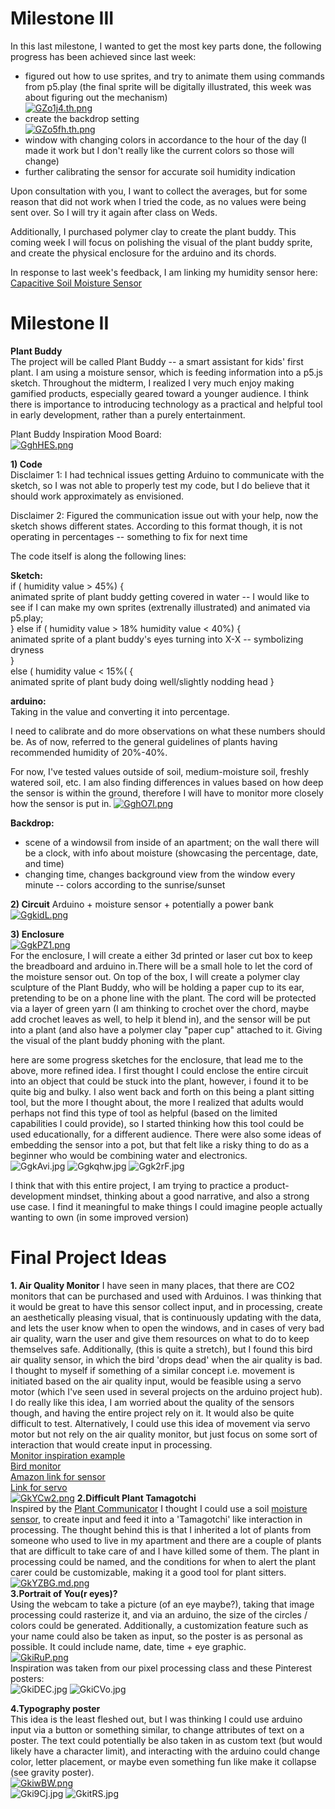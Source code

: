 # Milestone III  
In this last milestone, I wanted to get the most key parts done, the following progress has been achieved since last week:
- figured out how to use sprites, and try to animate them using commands from p5.play (the final sprite will be digitally illustrated, this week was about figuring out the mechanism)  
[![GZo1j4.th.png](https://imgpile.com/images/GZo1j4.th.png)](https://imgpile.com/i/GZo1j4)  
- create the backdrop setting  
[![GZo5fh.th.png](https://imgpile.com/images/GZo5fh.th.png)](https://imgpile.com/i/GZo5fh)  
- window with changing colors in accordance to the hour of the day (I made it work but I don't really like the current colors so those will change)
- further calibrating the sensor for accurate soil humidity indication

Upon consultation with you, I want to collect the averages, but for some reason that did not work when I tried the code, as no values were being sent over. So I will try it again after class on Weds.   
  
Additionally, I purchased polymer clay to create the plant buddy. This coming week I will focus on polishing the visual of the plant buddy sprite, and create the physical enclosure for the arduino and its chords.  
  
  In response to last week's feedback, I am linking my humidity sensor here: 
    [Capacitive Soil Moisture Sensor](https://www.amazon.com/dp/B07SYBSHGX?psc=1&ref=ppx_yo2ov_dt_b_product_details)  
      
# Milestone II
**Plant Buddy**  
The project will be called Plant Buddy -- a smart assistant for kids' first plant. I am using a moisture sensor, which is feeding information into a p5.js sketch. Throughout the midterm, I realized I very much enjoy making gamified products, especially geared toward a younger audience. I think there is importance to introducing technology as a practical and helpful tool in early development, rather than a purely entertainment.
  
Plant Buddy Inspiration Mood Board:  
[![GghHES.png](https://imgpile.com/images/GghHES.png)](https://imgpile.com/i/GghHES)

**1) Code**  
Disclaimer 1: I had technical issues getting Arduino to communicate with the sketch, so I was not able to properly test my code, but I do believe that it should work approximately as envisioned.

Disclaimer 2: Figured the communication issue out with your help, now the sketch shows different states. According to this format though, it is not operating in percentages -- something to fix for next time
  
The code itself is along the following lines:  
  
**Sketch:**   
if ( humidity value > 45%) {  
  animated sprite of plant buddy getting covered in water -- I would like to see if I can make my own sprites (extrenally illustrated) and animated via p5.play;     
}
else if ( humidity value > 18% humidity value < 40%) {  
  animated sprite of a plant buddy's eyes turning into X-X -- symbolizing dryness  
}  
else ( humidity value < 15%( {  
animated sprite of plant budy doing well/slightly nodding head 
}  
  
**arduino:**  
Taking in the value and converting it into percentage.
  
I need to calibrate and do more observations on what these numbers should be. As of now, referred to the general guidelines of plants having recommended humidity of 20%-40%.  
  
 For now, I've tested values outside of soil, medium-moisture soil, freshly watered soil, etc. I am also finding differences in values based on how deep the sensor is within the ground, therefore I will have to monitor more closely how the sensor is put in.
[![GghO7l.png](https://imgpile.com/images/GghO7l.png)](https://imgpile.com/i/GghO7l)
    
**Backdrop:**  
- scene of a windowsil from inside of an apartment; on the wall there will be a clock, with info about moisture (showcasing the percentage, date, and time)
- changing time, changes background view from the window every minute -- colors according to the sunrise/sunset
    
**2) Circuit**
Arduino + moisture sensor + potentially a power bank
[![GgkidL.png](https://imgpile.com/images/GgkidL.png)](https://imgpile.com/i/GgkidL)

    
**3) Enclosure**  
[![GgkPZ1.png](https://imgpile.com/images/GgkPZ1.png)](https://imgpile.com/i/GgkPZ1)  
For the enclosure, I will create a either 3d printed or laser cut box to keep the breadboard and arduino in.There will be a small hole to let the cord of the moisture sensor out. On top of the box, I will create a polymer clay sculpture of the Plant Buddy, who will be holding a paper cup to its ear, pretending to be on a phone line with the plant. The cord will be protected via a layer of green yarn (I am thinking to crochet over the chord, maybe add crochet leaves as well, to help it blend in), and the sensor will be put into a plant (and also have a polymer clay "paper cup" attached to it. Giving the visual of the plant buddy phoning with the plant.
  
  
here are some progress sketches for the enclosure, that lead me to the above, more refined idea. I first thought I could enclose the entire circuit into an object that could be stuck into the plant, however, i found it to be quite big and bulky. I also went back and forth on this being a plant sitting tool, but the more I thought about, the more I realized that adults would perhaps not find this type of tool as helpful (based on the limited capabilities I could provide), so I started thinking how this tool could be used educationally, for a different audience. There were also some ideas of embedding the sensor into a pot, but that felt like a risky thing to do as a beginner who would be combining water and electronics.  
![GgkAvi.jpg](https://imgpile.com/images/GgkAvi.jpg)
![Ggkqhw.jpg](https://imgpile.com/images/Ggkqhw.jpg)
![Ggk2rF.jpg](https://imgpile.com/images/Ggk2rF.jpg)
  
I think that with this entire project, I am trying to practice a product-development mindset, thinking about a good narrative, and also a strong use case. I find it meaningful to make things I could imagine people actually wanting to own (in some improved version)

# Final Project Ideas
**1. Air Quality Monitor**
I have seen in many places, that there are CO2 monitors that can be purchased and used with Arduinos. I was thinking that it would be great to have this sensor collect input, and in processing, create an aesthetically pleasing visual, that is continuously updating with the data, and lets the user know when to open the windows, and in cases of very bad air quality, warn the user and give them resources on what to do to keep themselves safe.
Additionally, (this is quite a stretch), but I found this bird air quality sensor, in which the bird 'drops dead' when the air quality is bad. I thought to myself if something of a similar concept i.e. movement is initiated based on the air quality input, would be feasible using a servo motor (which I've seen used in several projects on the arduino project hub).
I do really like this idea, I am worried about the quality of the sensors though, and having the entire project rely on it. It would also be quite difficult to test. Alternatively, I could use this idea of movement via servo motor but not rely on the air quality monitor, but just focus on some sort of interaction that would create input in processing.  
[Monitor inspiration example](https://projecthub.arduino.cc/abid_hossain/air-quality-monitor-14f9b4)  
[Bird monitor](https://www.birdie.design/welcome?gad_source=1&gclid=EAIaIQobChMI1cjKzv_lggMV401HAR1Rgw30EAAYASAAEgIFCPD_BwE)  
[Amazon link for sensor](https://www.amazon.com/BONATECH-Arduino-Modules-Project-Detection/dp/B07D9H74LT/ref=sr_1_15crid=31P6P1JIXN3IB&keywords=air+quality+sensor+co2+arduino&qid=1701150269&sprefix=air+quality+sensor+co2+arduino%2Caps%2C80&sr=8-15)  
[Link for servo](https://www.amazon.com/Micro-Servos-Helicopter-Airplane-Controls/dp/B07MLR1498/ref=sr_1_8?crid=8M0VCKCGTCU3&keywords=servo%2Bfor%2Barduino&qid=1701147372&sprefix=servo%2Bfor%2Barduino%2Caps%2C100&sr=8-8&th=1)  
[![GkYCw2.png](https://imgpile.com/images/GkYCw2.png)](https://imgpile.com/i/GkYCw2)
**2.Difficult Plant Tamagotchi**  
Inspired by the [Plant Communicator](https://projecthub.arduino.cc/Arduino_Genuino/plant-communicator-0ab3c8) I thought I could use a soil [moisture sensor](https://www.amazon.com/HiLetgo-Moisture-Automatic-Watering-Arduino/dp/B01DKISKLO/ref=sr_1_4?crid=1LFBH8EIGRMBI&keywords=moisture+sensor+arduino&qid=1701147020&sprefix=moisture+sensor+%2Caps%2C117&sr=8-4), to create input and feed it into a 'Tamagotchi' like interaction in processing. The thought behind this is that I inherited a lot of plants from someone who used to live in my apartment and there are a couple of plants that are difficult to take care of and I have killed some of them. The plant in processing could be named, and the conditions for when to alert the plant carer could be customizable, making it a good tool for plant sitters.  
[![GkYZBG.md.png](https://imgpile.com/images/GkYZBG.md.png)](https://imgpile.com/i/GkYZBG)  
**3.Portrait of You(r eyes)?**  
Using the webcam to take a picture (of an eye maybe?), taking that image processing could rasterize it, and via an arduino, the size of the circles / colors could be generated. Additionally, a customization feature such as your name could also be taken as input, so the poster is as personal as possible. It could include name, date, time + eye graphic.  
[![GkiRuP.png](https://imgpile.com/images/GkiRuP.png)](https://imgpile.com/i/GkiRuP)  
Inspiration was taken from our pixel processing class and these Pinterest posters:  
![GkiDEC.jpg](https://imgpile.com/images/GkiDEC.jpg)
![GkiCVo.jpg](https://imgpile.com/images/GkiCVo.jpg)

**4.Typography poster**  
This idea is the least fleshed out, but I was thinking I could use arduino input via a button or something similar, to change attributes of text on a poster. The text could potentially be also taken in as custom text (but would likely have a character limit), and interacting with the arduino could change color, letter placement, or maybe even something fun like make it collapse (see gravity poster).  
[![GkiwBW.png](https://imgpile.com/images/GkiwBW.png)](https://imgpile.com/i/GkiwBW)  
![Gki9Cj.jpg](https://imgpile.com/images/Gki9Cj.jpg)
![GkitRS.jpg](https://imgpile.com/images/GkitRS.jpg)



